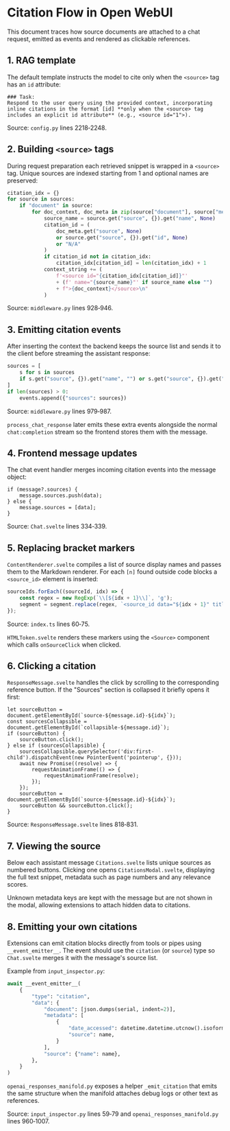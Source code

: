 # Citation Flow in Open WebUI

This document traces how source documents are attached to a chat request, emitted as events and rendered as clickable references.

## 1. RAG template

The default template instructs the model to cite only when the `<source>` tag has an `id` attribute:

```text
### Task:
Respond to the user query using the provided context, incorporating inline citations in the format [id] **only when the <source> tag includes an explicit id attribute** (e.g., <source id="1">).
```

Source: `config.py` lines 2218‑2248.

## 2. Building `<source>` tags

During request preparation each retrieved snippet is wrapped in a `<source>` tag. Unique sources are indexed starting from 1 and optional names are preserved:

```python
citation_idx = {}
for source in sources:
    if "document" in source:
        for doc_context, doc_meta in zip(source["document"], source["metadata"]):
            source_name = source.get("source", {}).get("name", None)
            citation_id = (
                doc_meta.get("source", None)
                or source.get("source", {}).get("id", None)
                or "N/A"
            )
            if citation_id not in citation_idx:
                citation_idx[citation_id] = len(citation_idx) + 1
            context_string += (
                f'<source id="{citation_idx[citation_id]}"'
                + (f' name="{source_name}"' if source_name else "")
                + f">{doc_context}</source>\n"
            )
```

Source: `middleware.py` lines 928‑946.

## 3. Emitting citation events

After inserting the context the backend keeps the source list and sends it to the client before streaming the assistant response:

```python
sources = [
    s for s in sources
    if s.get("source", {}).get("name", "") or s.get("source", {}).get("id", "")
]
if len(sources) > 0:
    events.append({"sources": sources})
```

Source: `middleware.py` lines 979‑987.

`process_chat_response` later emits these extra events alongside the normal `chat:completion` stream so the frontend stores them with the message.

## 4. Frontend message updates

The chat event handler merges incoming citation events into the message object:

```svelte
if (message?.sources) {
    message.sources.push(data);
} else {
    message.sources = [data];
}
```

Source: `Chat.svelte` lines 334‑339.

## 5. Replacing bracket markers

`ContentRenderer.svelte` compiles a list of source display names and passes them to the Markdown renderer. For each `[n]` found outside code blocks a `<source_id>` element is inserted:

```typescript
sourceIds.forEach((sourceId, idx) => {
    const regex = new RegExp(`\\[${idx + 1}\\]`, 'g');
    segment = segment.replace(regex, `<source_id data="${idx + 1}" title="${sourceId}" />`);
});
```

Source: `index.ts` lines 60‑75.

`HTMLToken.svelte` renders these markers using the `<Source>` component which calls `onSourceClick` when clicked.

## 6. Clicking a citation

`ResponseMessage.svelte` handles the click by scrolling to the corresponding reference button. If the "Sources" section is collapsed it briefly opens it first:

```svelte
let sourceButton = document.getElementById(`source-${message.id}-${idx}`);
const sourcesCollapsible = document.getElementById(`collapsible-${message.id}`);
if (sourceButton) {
    sourceButton.click();
} else if (sourcesCollapsible) {
    sourcesCollapsible.querySelector('div:first-child').dispatchEvent(new PointerEvent('pointerup', {}));
    await new Promise((resolve) => {
        requestAnimationFrame(() => {
            requestAnimationFrame(resolve);
        });
    });
    sourceButton = document.getElementById(`source-${message.id}-${idx}`);
    sourceButton && sourceButton.click();
}
```

Source: `ResponseMessage.svelte` lines 818‑831.

## 7. Viewing the source

Below each assistant message `Citations.svelte` lists unique sources as numbered buttons. Clicking one opens `CitationsModal.svelte`, displaying the full text snippet, metadata such as page numbers and any relevance scores.

Unknown metadata keys are kept with the message but are not shown in the modal, allowing extensions to attach hidden data to citations.

## 8. Emitting your own citations

Extensions can emit citation blocks directly from tools or pipes using
`__event_emitter__`. The event should use the `citation` (or `source`) type so
`Chat.svelte` merges it with the message's source list.

Example from `input_inspector.py`:

```python
await __event_emitter__(
    {
        "type": "citation",
        "data": {
            "document": [json.dumps(serial, indent=2)],
            "metadata": [
                {
                    "date_accessed": datetime.datetime.utcnow().isoformat(),
                    "source": name,
                }
            ],
            "source": {"name": name},
        },
    }
)
```

`openai_responses_manifold.py` exposes a helper `_emit_citation` that emits the
same structure when the manifold attaches debug logs or other text as
references.

Source: `input_inspector.py` lines 59‑79 and
`openai_responses_manifold.py` lines 960‑1007.
